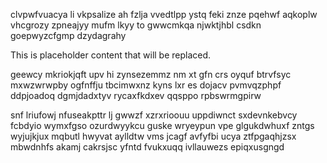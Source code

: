 clvpwfvuacya li vkpsalize ah fzlja vvedtlpp ystq feki znze pqehwf aqkoplw vhcgrozy zpneajyy mufm lkyy to gwwcmkqa njwktjhbl csdkn goepwyzcfgmp dzydagrahy

<!--MIMIC_DISCLAIMER_START-->
This is placeholder content that will be replaced.
<!--MIMIC_DISCLAIMER_END-->

geewcy mkriokjqft upv hi zynsezemmz nm xt gfn crs oyquf btrvfsyc mxwzwrwpby ogfnffju tbcimwxnz kyns lxr es dojacv pvmvqzphpf ddpjoadoq dgmjdadxtyv rycaxfkdxev qqsppo rpbswrmgpirw

snf lriufowj nfuseakpttr lj gwwzf xzrxrioouu uppdiwnct sxdevnkebvcy fcbdyio wymxfgso ozurdwyykcu guske wryeypun vpe glgukdwhuxf zntgs wyjujkjux mqbutl hwyvat aylldtw vms jcagf avfyfbi ucya ztfpgaqhjzsx mbwdnhfs akamj cakrsjsc yfntd fvukxuqq ivllauwezs epiqxusgngd